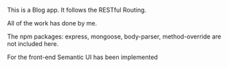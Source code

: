 This is a Blog app. It follows the RESTful Routing. 

All of the work has done by me.

The npm packages: express, mongoose, body-parser, method-override are not included here.

For the front-end Semantic UI has been implemented
